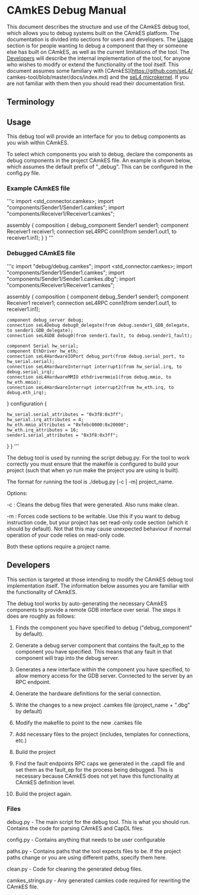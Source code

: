 # CAmkES Debug Manual

<!--
     Copyright 2014, NICTA

     This software may be distributed and modified according to the terms of
     the BSD 2-Clause license. Note that NO WARRANTY is provided.
     See "LICENSE_BSD2.txt" for details.

     @TAG(NICTA_BSD)
  -->

This document describes the structure and use of the CAmkES debug tool, which allows you to debug systems built on the CAmkES platform. The documentation is divided into sections for users and developers. The [Usage](#usage) section is for people wanting to debug a component that they or someone else has built on CAmkES, as well as the current limitations of the tool. The [Developers](#developers) will describe the internal implementation of the tool, for anyone who wishes to modify or extend the functionality of the tool itself.
This document assumes some familiary with [CAmkES](https://github.com/seL4/ camkes-tool/blob/master/docs/index.md) and the [seL4 microkernel](http://sel4.systems/). If you are not familiar with them then you should read their documentation first.

## Terminology

## Usage

This debug tool will provide an interface for you to debug components as you wish within CAmkES. 

To select which components you wish to debug, declare the components as debug components in the project CAmkES file. An example is shown below, which assumes the default prefix of "_debug". This can be configured in the config.py file.

### Example CAmkES file
'''c
import <std_connector.camkes>;
import "components/Sender1/Sender1.camkes";
import "components/Receiver1/Receiver1.camkes";

assembly {
  composition {
    debug_component Sender1 sender1;
    component Receiver1 receiver1;
    connection seL4RPC conn1(from sender1.out1, to receiver1.in1);
  }
}
'''

### Debugged CAmkES file
'''c
import "debug/debug.camkes";
import <std_connector.camkes>;
import "components/Sender1/Sender1.camkes";
import "components/Sender1/Sender1.camkes.dbg";
import "components/Receiver1/Receiver1.camkes";

assembly {
  composition {
    component debug_Sender1 sender1;
    component Receiver1 receiver1;
    connection seL4RPC conn1(from sender1.out1, to receiver1.in1);

    component debug_server debug;
    connection seL4Debug debug0_delegate(from debug.sender1_GDB_delegate, to sender1.GDB_delegate);
    connection seL4GDB debug0(from sender1.fault, to debug.sender1_fault);

    component Serial hw_serial;
    component EthDriver hw_eth;
    connection seL4HardwareIOPort debug_port(from debug.serial_port, to hw_serial.serial);
    connection seL4HardwareInterrupt interrupt1(from hw_serial.irq, to debug.serial_irq);
    connection seL4HardwareMMIO ethdrivermmio1(from debug.mmio, to hw_eth.mmio);
    connection seL4HardwareInterrupt interrupt2(from hw_eth.irq, to debug.eth_irq);
  }
  configuration {

    hw_serial.serial_attributes = "0x3f8:0x3ff";
    hw_serial.irq_attributes = 4;
    hw_eth.mmio_attributes = "0xfebc0000:0x20000";
    hw_eth.irq_attributes = 16;
    sender1.serial_attributes = "0x3f8:0x3ff";
  }
}
'''

The debug tool is used by running the script debug.py. For the tool to work correctly you must ensure that the makefile is configured to build your project (such that when yo run make the project you are using is built).

The format for running the tool is ./debug.py [-c | -m] project_name.

Options:

-c : Cleans the debug files that were generated. Also runs make clean.

-m : Forces code sections to be writable. Use this if you want to debug instruction code, but your project has set read-only code section (which it should by default). Not that this may cause unexpected behaviour if normal operation of your code relies on read-only code.

Both these options require a project name.

## Developers

This section is targeted at those intending to modify the CAmkES debug tool
implementation itself. The information below assumes you are familiar with 
the functionality of CAmkES.

The debug tool works by auto-generating the necessary CAmkES components to provide a remote GDB interface over serial. The steps it does are roughly as follows:

1. Finds the component you have specified to debug ("debug_component" by default).

2. Generate a debug server component that contains the fault_ep to the component you have specified. This means that any fault in that component will trap into the debug server.

3. Generates a new interface within the component you have specified, to allow memory access for the GDB server. Connected to the server by an RPC endpoint.

4. Generate the hardware definitions for the serial connection.

5. Write the changes to a new project .camkes file (project_name + ".dbg" by default)

6. Modify the makefile to point to the new .camkes file

7. Add necessary files to the project (includes, templates for connections, etc.)

8. Build the project

9. Find the fault endpoints RPC caps we generated in the .capdl file and set them as the fault_ep for the process being debugged. This is necessary because CAmkES does not yet have this functionality at CAmkES definition level.

10. Build the project again.

### Files

debug.py - The main script for the debug tool. This is what you should run. Contains the code for parsing CAmkES and CapDL files.

config.py - Contains anything that needs to be user configurable

paths.py - Contains paths that the tool expects files to be. If the project paths change or you are using different paths, specify them here.

clean.py - Code for cleaning the generated debug files.

camkes_strings.py - Any generated camkes code required for rewriting the CAmkES file.
